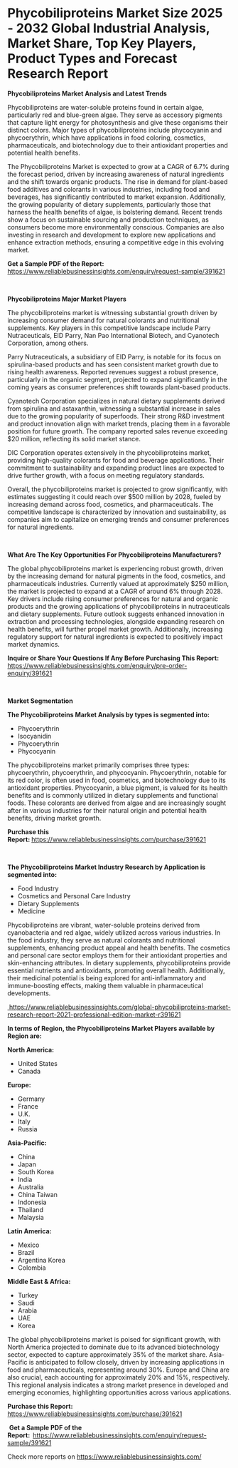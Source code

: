 <p><h1>Phycobiliproteins Market Size 2025 - 2032 Global Industrial Analysis, Market Share, Top Key Players, Product Types and Forecast Research Report</h1></p><p><strong>Phycobiliproteins Market Analysis and Latest Trends</strong></p>
<p><p>Phycobiliproteins are water-soluble proteins found in certain algae, particularly red and blue-green algae. They serve as accessory pigments that capture light energy for photosynthesis and give these organisms their distinct colors. Major types of phycobiliproteins include phycocyanin and phycoerythrin, which have applications in food coloring, cosmetics, pharmaceuticals, and biotechnology due to their antioxidant properties and potential health benefits.</p><p>The Phycobiliproteins Market is expected to grow at a CAGR of 6.7% during the forecast period, driven by increasing awareness of natural ingredients and the shift towards organic products. The rise in demand for plant-based food additives and colorants in various industries, including food and beverages, has significantly contributed to market expansion. Additionally, the growing popularity of dietary supplements, particularly those that harness the health benefits of algae, is bolstering demand. Recent trends show a focus on sustainable sourcing and production techniques, as consumers become more environmentally conscious. Companies are also investing in research and development to explore new applications and enhance extraction methods, ensuring a competitive edge in this evolving market.</p></p>
<p><strong>Get a Sample PDF of the Report:&nbsp;</strong> <a href="https://www.reliablebusinessinsights.com/enquiry/request-sample/391621?utm_campaign=1674&utm_medium=2&utm_source=Github&utm_content=ia&utm_term=16012025&utm_id=phycobiliproteins">https://www.reliablebusinessinsights.com/enquiry/request-sample/391621</a></p>
<p>&nbsp;</p>
<p><strong>Phycobiliproteins Major Market Players</strong></p>
<p><p>The phycobiliproteins market is witnessing substantial growth driven by increasing consumer demand for natural colorants and nutritional supplements. Key players in this competitive landscape include Parry Nutraceuticals, EID Parry, Nan Pao International Biotech, and Cyanotech Corporation, among others.</p><p>Parry Nutraceuticals, a subsidiary of EID Parry, is notable for its focus on spirulina-based products and has seen consistent market growth due to rising health awareness. Reported revenues suggest a robust presence, particularly in the organic segment, projected to expand significantly in the coming years as consumer preferences shift towards plant-based products.</p><p>Cyanotech Corporation specializes in natural dietary supplements derived from spirulina and astaxanthin, witnessing a substantial increase in sales due to the growing popularity of superfoods. Their strong R&D investment and product innovation align with market trends, placing them in a favorable position for future growth. The company reported sales revenue exceeding $20 million, reflecting its solid market stance.</p><p>DIC Corporation operates extensively in the phycobiliproteins market, providing high-quality colorants for food and beverage applications. Their commitment to sustainability and expanding product lines are expected to drive further growth, with a focus on meeting regulatory standards.</p><p>Overall, the phycobiliproteins market is projected to grow significantly, with estimates suggesting it could reach over $500 million by 2028, fueled by increasing demand across food, cosmetics, and pharmaceuticals. The competitive landscape is characterized by innovation and sustainability, as companies aim to capitalize on emerging trends and consumer preferences for natural ingredients.</p></p>
<p>&nbsp;</p>
<p><strong>What Are The Key Opportunities For Phycobiliproteins Manufacturers?</strong></p>
<p><p>The global phycobiliproteins market is experiencing robust growth, driven by the increasing demand for natural pigments in the food, cosmetics, and pharmaceuticals industries. Currently valued at approximately $250 million, the market is projected to expand at a CAGR of around 6% through 2028. Key drivers include rising consumer preferences for natural and organic products and the growing applications of phycobiliproteins in nutraceuticals and dietary supplements. Future outlook suggests enhanced innovation in extraction and processing technologies, alongside expanding research on health benefits, will further propel market growth. Additionally, increasing regulatory support for natural ingredients is expected to positively impact market dynamics.</p></p>
<p><strong>Inquire or Share Your Questions If Any Before Purchasing This Report:</strong> <a href="https://www.reliablebusinessinsights.com/enquiry/pre-order-enquiry/391621?utm_campaign=1674&utm_medium=2&utm_source=Github&utm_content=ia&utm_term=16012025&utm_id=phycobiliproteins">https://www.reliablebusinessinsights.com/enquiry/pre-order-enquiry/391621</a></p>
<p>&nbsp;</p>
<p><strong>Market Segmentation</strong></p>
<p><strong>The Phycobiliproteins Market Analysis by types is segmented into:</strong></p>
<p><ul><li>Phycoerythrin</li><li>Isocyanidin</li><li>Phycoerythrin</li><li>Phycocyanin</li></ul></p>
<p><p>The phycobiliproteins market primarily comprises three types: phycoerythrin, phycoerythrin, and phycocyanin. Phycoerythrin, notable for its red color, is often used in food, cosmetics, and biotechnology due to its antioxidant properties. Phycocyanin, a blue pigment, is valued for its health benefits and is commonly utilized in dietary supplements and functional foods. These colorants are derived from algae and are increasingly sought after in various industries for their natural origin and potential health benefits, driving market growth.</p></p>
<p><strong>Purchase this Report:&nbsp;</strong><a href="https://www.reliablebusinessinsights.com/purchase/391621?utm_campaign=1674&utm_medium=2&utm_source=Github&utm_content=ia&utm_term=16012025&utm_id=phycobiliproteins">https://www.reliablebusinessinsights.com/purchase/391621</a></p>
<p>&nbsp;</p>
<p><strong>The Phycobiliproteins Market Industry Research by Application is segmented into:</strong></p>
<p><ul><li>Food Industry</li><li>Cosmetics and Personal Care Industry</li><li>Dietary Supplements</li><li>Medicine</li></ul></p>
<p><p>Phycobiliproteins are vibrant, water-soluble proteins derived from cyanobacteria and red algae, widely utilized across various industries. In the food industry, they serve as natural colorants and nutritional supplements, enhancing product appeal and health benefits. The cosmetics and personal care sector employs them for their antioxidant properties and skin-enhancing attributes. In dietary supplements, phycobiliproteins provide essential nutrients and antioxidants, promoting overall health. Additionally, their medicinal potential is being explored for anti-inflammatory and immune-boosting effects, making them valuable in pharmaceutical developments.</p></p>
<p><a href="https://www.reliablebusinessinsights.com/global-phycobiliproteins-market-research-report-2021-professional-edition-market-r391621?utm_campaign=1674&utm_medium=2&utm_source=Github&utm_content=ia&utm_term=16012025&utm_id=phycobiliproteins">&nbsp;https://www.reliablebusinessinsights.com/global-phycobiliproteins-market-research-report-2021-professional-edition-market-r391621</a></p>
<p><strong>In terms of Region, the Phycobiliproteins Market Players available by Region are:</strong></p>
<p>
    <p> <strong> North America: </strong>
        <ul>
            <li>United States</li>
            <li>Canada</li>
        </ul>
        </p> 
    <p> <strong> Europe: </strong>
        <ul>
            <li>Germany</li>
            <li>France</li>
            <li>U.K.</li>
            <li>Italy</li>
            <li>Russia</li>
        </ul>
        </p> 
    <p> <strong> Asia-Pacific: </strong>
        <ul>
            <li>China</li>
            <li>Japan</li>
            <li>South Korea</li>
            <li>India</li>
            <li>Australia</li>
            <li>China Taiwan</li>
            <li>Indonesia</li>
            <li>Thailand</li>
            <li>Malaysia</li>
        </ul>
        </p> 
    <p> <strong> Latin America: </strong>
        <ul>
            <li>Mexico</li>
            <li>Brazil</li>
            <li>Argentina Korea</li>
            <li>Colombia</li>
        </ul>
        </p> 
    <p> <strong> Middle East & Africa: </strong>
        <ul>
            <li>Turkey</li>
            <li>Saudi</li>
            <li>Arabia</li>
            <li>UAE</li>
            <li>Korea</li>
        </ul>
    </p>
    </p>
<p><p>The global phycobiliproteins market is poised for significant growth, with North America projected to dominate due to its advanced biotechnology sector, expected to capture approximately 35% of the market share. Asia-Pacific is anticipated to follow closely, driven by increasing applications in food and pharmaceuticals, representing around 30%. Europe and China are also crucial, each accounting for approximately 20% and 15%, respectively. This regional analysis indicates a strong market presence in developed and emerging economies, highlighting opportunities across various applications.</p></p>
<p><strong>Purchase this Report: </strong><a href="https://www.reliablebusinessinsights.com/purchase/391621?utm_campaign=1674&utm_medium=2&utm_source=Github&utm_content=ia&utm_term=16012025&utm_id=phycobiliproteins">https://www.reliablebusinessinsights.com/purchase/391621</a></p>
<p>&nbsp;<strong>Get a Sample PDF of the Report:&nbsp;&nbsp;</strong><a href="https://www.reliablebusinessinsights.com/enquiry/request-sample/391621?utm_campaign=1674&utm_medium=2&utm_source=Github&utm_content=ia&utm_term=16012025&utm_id=phycobiliproteins">https://www.reliablebusinessinsights.com/enquiry/request-sample/391621</a></p>
<p><strong></strong></p>
<p>Check more reports on <a href="https://www.reliablebusinessinsights.com/?utm_campaign=1674&utm_medium=2&utm_source=Github&utm_content=ia&utm_term=16012025&utm_id=phycobiliproteins">https://www.reliablebusinessinsights.com/</a></p>